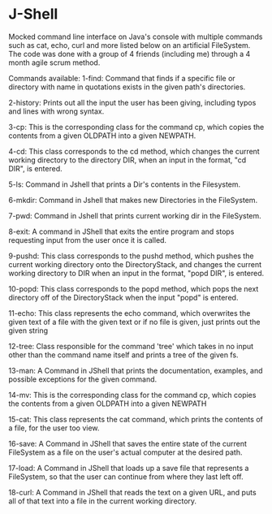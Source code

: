 # J-Shell
Mocked command line interface on Java's console with multiple commands such as cat, echo, curl and more listed below on an artificial FileSystem. The code was done with a group of 4 friends (including me) through a 4 month agile scrum method.

Commands available:
  1-find: Command that finds if a specific file or directory with name in quotations exists in the given path's directories.
  
  2-history: Prints out all the input the user has been giving, including typos and lines with wrong syntax.
  
  3-cp: This is the corresponding class for the command cp, which copies the contents from a given OLDPATH into a given NEWPATH.
  
  4-cd: This class corresponds to the cd method, which changes the current working directory to the directory DIR, when an input in the            format, "cd DIR", is entered.
  
  5-ls: Command in Jshell that prints a Dir's contents in the Filesystem.
  
  6-mkdir: Command in Jshell that makes new Directories in the FileSystem.
  
  7-pwd: Command in Jshell that prints current working dir in the FileSystem.
  
  8-exit: A command in JShell that exits the entire program and stops requesting input from the user once it is called.
  
  9-pushd: This class corresponds to the pushd method, which pushes the current working directory onto the DirectoryStack, and changes the             current working directory to DIR when an input in the format, "popd DIR", is entered.
  
  10-popd: This class corresponds to the popd method, which pops the next directory off of the DirectoryStack when the input "popd" is entered.
  
  11-echo: This class represents the echo command, which overwrites the given text of a file with the given text or if no file is given, just prints out the given string
  
  12-tree: Class responsible for the command 'tree' which takes in no input other than the command name itself and prints a tree of the given fs.
  
  13-man: A Command in JShell that prints the documentation, examples, and possible exceptions for the given command.
  
  14-mv: This is the corresponding class for the command cp, which copies the contents from a given OLDPATH into a given NEWPATH
  
  15-cat: This class represents the cat command, which prints the contents of a file, for the user too view.
  
  16-save: A Command in JShell that saves the entire state of the current FileSystem  as a file on the user's actual computer at the desired path.
  
  17-load: A Command in JShell that loads up a save file that represents a FileSystem, so that the user can continue from where they last left off. 
  
  18-curl: A Command in JShell that reads the text on a given URL, and puts all of that text into a file in the current working directory.
  


